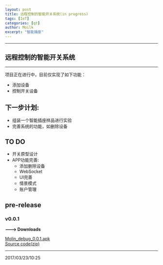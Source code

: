 ```yaml
---
layout: post
title: 远程控制的智能开关系统(in progress)
tags: [IoT]
categories: [qt]
author: Moilk 
excerpt: "智能插座"
---
```


-------------------------------
## 远程控制的智能开关系统  
-------------------------------

项目正在进行中，目前仅实现了如下功能：  

- 添加设备  
- 控制开关设备  

## 下一步计划:  

- 组装一个智能插座样品进行实验  
- 完善系统的功能，如删除设备  

## TO DO  

- 开关原型设计  
- APP功能完善:  
	+ 添加删除设备  
	+ WebSocket  
	+ UI完善  
	+ 情景模式  
	+ 账户管理  

## pre-release  

### v0.0.1  

**---> Downloads**  

[Molin_debug_0.0.1.apk](https://github.com/Moilk/Molin/releases/download/v0.0.1/Molin_debug_0.0.1.apk)  
[Source code(zip)](https://github.com/Moilk/Molin/archive/v0.0.1.zip)  

------------------------------
2017/03/23/10:25